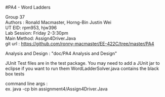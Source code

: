 #PA4 - Word Ladders  

Group 37  
Authors : Ronald Macmaster, Horng-Bin Justin Wei  
UT EID: rpm953, hjw396  
Lab Session: Friday 2-3:30pm  
Main Method: Assign4Driver.Java  
git url : https://github.com/ronny-macmaster/EE-422C/tree/master/PA4  

Analysis and Design : "doc/PA4 Analysis and Design"  

JUnit Test files are in the test package. 
You may need to add a JUnit jar to eclipse if you want to run them
WordLadderSolver.java contains the black box tests

command line args : <dictionary file> <word pair file>  
ex. java -cp bin assignment4/Assign4Driver.Java <dictionary file> <word pair file> 